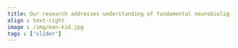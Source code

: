 ```yaml
---
title: Our research addresses understanding of fundamental neurobioligical processes involved in human perception, cognition, development and aging
align : text-right
image : /img/man-kid.jpg
tags : ['slider']
---
```


